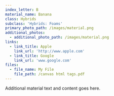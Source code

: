 ```yaml
---
index_letter: B
material_name: Banana
class: Hybrids
subclass: 'Hybrids: Foams'
primary_photo_path: /images/material.png
additional_photos:
  - additional_photo_path: /images/material.png
links:
  - link_title: Apple
    link_url: 'http://www.apple.com'
  - link_title: Google
    link_url: 'www.google.com'
files:
  - file_name: My File
    file_path: /canvas html tags.pdf
---
```


Additional material text and content goes here.